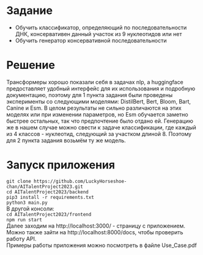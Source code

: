 # Задание
- Обучить классификатор, определяющий по последовательности ДНК, консервативен данный участок из 9 нуклеотидов или нет  
- Обучить генератор консервативной последовательности  
# Решение
Трансформеры хорошо показали себя в задачах nlp, а huggingface предоставляет удобный интерфейс для их использования и подробную документацию, поэтому для 1 пункта задания были проведены эксперименты со следующими моделями: DistilBert, Bert, Bloom, Bart, Canine и Esm.  В целом результаты не сильно различаются на этих моделях или при изменении параметров, но Esm обучается заметно быстрее остальных, так что предпочтение было отдано ей. Генерацию же в нашем случае можно свести к задаче классификации, где каждый из 4 классов - нуклеотид, следующий за участком длиной 8. Поэтому для 2 пункта задания возьмём ту же модель.  
# Запуск приложения  
`git clone https://github.com/LuckyHorseshoe-chan/AITalentProject2023.git`  
`cd AITalentProject2023/backend`   
`pip3 install -r requirements.txt`  
`python3 main.py`  
В другой консоли:  
`cd AITalentProject2023/frontend`  
`npm run start`  
Далее заходим на http://localhost:3000/ - страницу с приложением. Можно также зайти на http://localhost:8000/docs, чтобы проверить работу API.  
Примеры работы приложения можно посмотреть в файле Use_Case.pdf